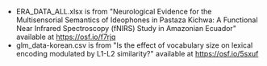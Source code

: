 * ERA_DATA_ALL.xlsx is from "Neurological Evidence for the Multisensorial Semantics of Ideophones in Pastaza Kichwa: A Functional Near Infrared Spectroscopy (fNIRS) Study in Amazonian Ecuador" available at https://osf.io/f7rjq 
* glm_data-korean.csv is from "Is the effect of vocabulary size on lexical encoding modulated by L1-L2 similarity?" available at https://osf.io/5sxuf  
